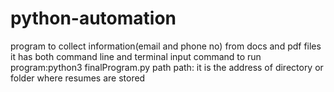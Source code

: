 # python-automation
program to collect information(email and phone no) from docs and pdf files
it has both command line and terminal input 
command to run program:python3 finalProgram.py path
path: it is the address of directory or folder where resumes are stored 

